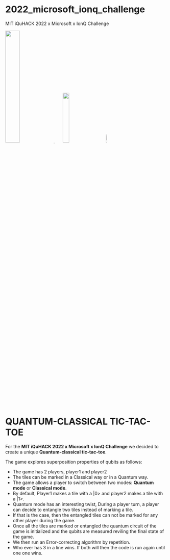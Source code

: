 # 2022_microsoft_ionq_challenge
MIT iQuHACK 2022 x Microsoft x IonQ Challenge


<p align="left">
  <a href="https://azure.microsoft.com/en-us/solutions/quantum-computing/" target="_blank"><img src="https://user-images.githubusercontent.com/10100490/151488491-609828a4-cd1f-4076-b5b2-a8d9fc2d0fa4.png" width="30%"/> </a>
  <a href="https://ionq.com/" target="_blank"><img src="https://user-images.githubusercontent.com/10100490/151488159-da95eb05-9277-4abe-b1ba-b49871d563ed.svg" width="20%" style="padding: 1%;padding-left: 5%"/></a>
  <a href="https://iquhack.mit.edu/" target="_blank"><img src="https://user-images.githubusercontent.com/10100490/151647370-d161d5b5-119c-4db9-898e-cfb1745a8310.png" width="8%" style="padding-left: 5%"/> </a>
  
</p>


# QUANTUM-CLASSICAL TIC-TAC-TOE

For the **MIT iQuHACK 2022 x Microsoft x IonQ Challenge** we decided to create a unique **Quantum-classical tic-tac-toe**.

The game explores superposition properties of qubits as follows:


 - The game has 2 players, player1 and player2
 - The tiles can be marked in a Classical way or in a Quantum way.
 - The game allows a player to switch between two modes: **Quantum mode** or **Classical mode**.
 - By default, Player1 makes a tile with a |0> and player2 makes a tile with a |1>.
 - Quantum mode has an interesting twist,  During a player turn, a player can decide to entangle two tiles instead of marking a tile.
 -  If that is the case, then the entangled tiles can not be marked for any other player during the game.
 - Once all the tiles are marked or entangled the quantum circuit of the game is initialized and the qubits are measured reviling the final state of the game.
 - We then run an Error-correcting algorithm by repetition.
 - Who ever has 3 in a line wins. If both will then the code is run again until one one wins.
